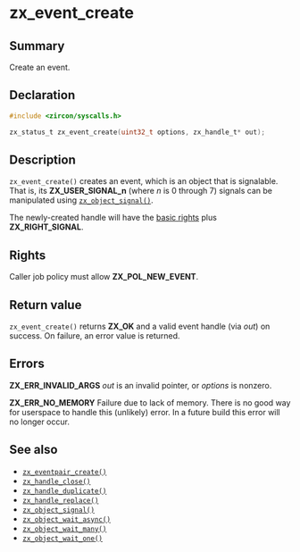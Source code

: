 <!-- Generated by zircon/scripts/update-docs-from-fidl, do not edit! -->
# zx_event_create

## Summary

Create an event.

## Declaration

```c
#include <zircon/syscalls.h>

zx_status_t zx_event_create(uint32_t options, zx_handle_t* out);
```

## Description

`zx_event_create()` creates an event, which is an object that is signalable. That
is, its **ZX_USER_SIGNAL_n** (where *n* is 0 through 7) signals can be
manipulated using [`zx_object_signal()`].

The newly-created handle will have the [basic
rights](/docs/concepts/kernel/rights.md#zx_rights_basic) plus **ZX_RIGHT_SIGNAL**.

## Rights

Caller job policy must allow **ZX_POL_NEW_EVENT**.

## Return value

`zx_event_create()` returns **ZX_OK** and a valid event handle (via *out*) on success.
On failure, an error value is returned.

## Errors

**ZX_ERR_INVALID_ARGS**  *out* is an invalid pointer, or *options* is nonzero.

**ZX_ERR_NO_MEMORY**  Failure due to lack of memory.
There is no good way for userspace to handle this (unlikely) error.
In a future build this error will no longer occur.

## See also

 - [`zx_eventpair_create()`]
 - [`zx_handle_close()`]
 - [`zx_handle_duplicate()`]
 - [`zx_handle_replace()`]
 - [`zx_object_signal()`]
 - [`zx_object_wait_async()`]
 - [`zx_object_wait_many()`]
 - [`zx_object_wait_one()`]

[`zx_eventpair_create()`]: eventpair_create.md
[`zx_handle_close()`]: handle_close.md
[`zx_handle_duplicate()`]: handle_duplicate.md
[`zx_handle_replace()`]: handle_replace.md
[`zx_object_signal()`]: object_signal.md
[`zx_object_wait_async()`]: object_wait_async.md
[`zx_object_wait_many()`]: object_wait_many.md
[`zx_object_wait_one()`]: object_wait_one.md

